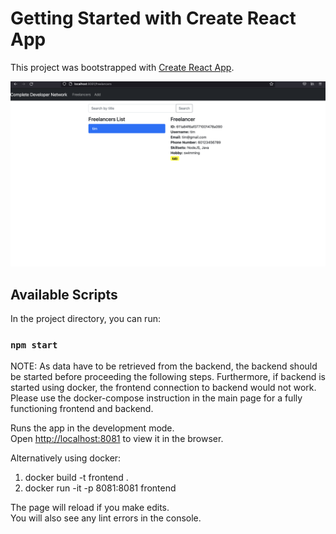 # Getting Started with Create React App

This project was bootstrapped with [Create React App](https://github.com/facebook/create-react-app).

![](images/freelancer.png)

## Available Scripts

In the project directory, you can run:

### `npm start`

NOTE: As data have to be retrieved from the backend, the backend should be started before proceeding the following steps. Furthermore, if backend is started using docker, the frontend connection to backend would not work. Please use the docker-compose instruction in the main page for a fully functioning frontend and backend.

Runs the app in the development mode.\
Open [http://localhost:8081](http://localhost:8081) to view it in the browser.

Alternatively using docker:

1. docker build -t frontend .
2. docker run -it -p 8081:8081 frontend

The page will reload if you make edits.\
You will also see any lint errors in the console.
